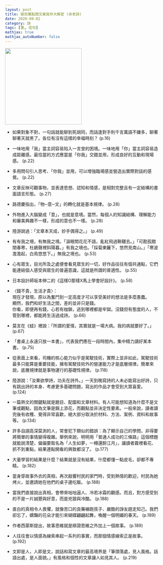 ```yaml
---
layout: post
title: 破百萬點閱文案寫作大解密 (余老詩)
date: 2020-09-02
category: 訣
tags: [書, 佳句]
mathjax: true
mathjax_autoNumber: false
---
```


<img src="https://doltegg.github.io/book/images/getmillionviews.png" style="width:250px;">

- 如果對象不對，一句話就能聊到死胡同，而話逢對手則千言萬語不嫌多，聊著聊著天就黑了。各位有沒有這樣的幸福時刻？ (p.16)

- 一味地用「我」當主詞容易陷入一言堂的困境。一味地用「你」當主詞容易造成距離感。最恰當的方式應當是「你我」交錯並用，形成良好的互動和現場感。 (p.22)

- 多用問句引人思考、「你我」並用，可以增強臨場感並營造出實際對話的感覺。 (p.22)

- 文章反映可觀事物，並表達思想、認知和情感，是相對完整且有一定結構的書面語言形態。 (p.27)

- 路德慶指出，「物─意─文」的轉化就是基本規律。 (p.28)

- 外物進入大腦變成「意」，也就是意境。當然，每個人的知識結構、理解能力和審美興趣不一樣，形成的意也不一樣。 (p.28)

- 陸游說過：「文章本天成，妙手偶得之。」 (p.49)

- 有有我之境，有無我之境。「淚眼問花花不語，亂紅飛過鞦韆去。」「可勘孤館閉春寒，杜鵑聲裡斜陽暮。」有我之境也。「採菊東籬下，悠然見南山。」「寒波澹澹起，白鳥悠悠下。」無我之境也。 (p.53)

- 心有眾生，目光所及之處便會看見眾生的一切，好作品往往有個共通點，它們能連結個人感受與眾生的普遍意識，這就是所謂的普適性。 (p.55)

- 日本設計師坂本伸二的《這樣O那樣X馬上學會好設計》。 (p.58)

- 〈錢不貴，生活才貴〉：<br>
  現在才發現，原以為奮鬥到一定高度才可以享受美好的想法是多麼愚蠢。<br>
  顯然，我們和好生活之間，差的並非只是錢。<br>
  你看，即便再有錢，心若有枷鎖，逃到哪裡都是牢獄。沒錢但有態度的人，不管到哪裡，都能將生活過成詩。 (p.66)

- 莫言在《蛙》裡說：「所謂的愛情，其實就是一場大病。我的病就要好了。」 (p.67)

- 「書桌上永遠只放一本書」，代表我們應在一段時間內，集中精力讀好某本書。 (p.75)

- 從表面上來看，司機的核心能力似乎是駕駛技術，實際上並非如此，駕駛技術最多只能算是重要技能，擁有駕駛技術外的營運能力才是底層規律。簡單來說，底層規律就是事物運行的基礎性規律。 (p.118)

- 陸游說：「汝果欲學詩，功夫在詩外。」一天到晚寫詩的人未必能寫出好詩，只有跳出詩的本身、考慮更多基礎問題，寫出的作品才會受到大眾喜愛。 (p.124)

- 一篇熱文的關鍵點就是題目、配圖和文章材料。有人可能想知道為什麼不是文筆或觀點，因為文筆是錦上添花，而觀點並非決定性要素。一般來說，讀者讀完後有收穫、覺得非常喜歡，絕大部分取決於材料、方法、案例、資料和故事等。 (p.134)

- 許多自詡高深莫測的人，常會犯下類似的錯誤：為了顯示自己的學問，非得要將簡單的事情變得複雜。舉例來說，明明用「普通人成功的三條路」這個標題就能說清楚，偏偏要取名為「人生如夢，一樽還酹江月」，讓讀者霧裡看花、抓不到重點，結果連點開看的興致都沒了。 (p.177)

- 大量學習的結果是什麼？結果就是沒有結果，什麼都懂一點皮毛，卻都不專精。 (p.182)

- 當身穿故事外衣的真相，再次敲響村民的家門時，受到熱情的歡迎，村民為她烤火，並邀請她在他們的桌子邊吃飯。 (p.188)

- 當我們直接說出真相，會帶來咄咄逼人、冷若冰霜的觀感。而且，對方感受到的不是一片誠懇與好意，而是兇狠與冷酷。 (p.188)

- 直白的真相令人畏懼，就像苦口的良藥嚇跑孩子、嚴酷的諍友趕走知己。我們卻忘了，嬌豔的花朵才能引來蝴蝶翩翩起舞，喚醒一個明媚的春天。 (p.189)

- 作者西蒙斯提出，故事思維就是辯證思維之外加上一個故事。 (p.189)

- 人往往會以情感為線索串起一系列的事實，而那個情感線索正是故事。 (p.192)

- 文即是人，人即是文，說話和寫文章的最高境界是「筆頭落處，見人風格。話語出處，是人面貌。」有風格和個性的文章讓人如見其人。 (p.219)

